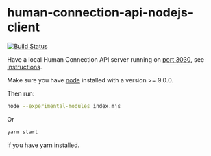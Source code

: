 # human-connection-api-nodejs-client
[![Build Status](https://travis-ci.org/roschaefer/human-connection-api-nodejs-client.svg?branch=master)](https://travis-ci.org/roschaefer/human-connection-api-nodejs-client)

Have a local Human Connection API server running on [port 3030](http:://localhost:3030), see [instructions](https://github.com/Human-Connection/API).

Make sure you have [node](https://nodejs.org/en/) installed with a version >= 9.0.0.

Then run:

```sh
node --experimental-modules index.mjs

```

Or
```sh
yarn start
```
if you have yarn installed.
